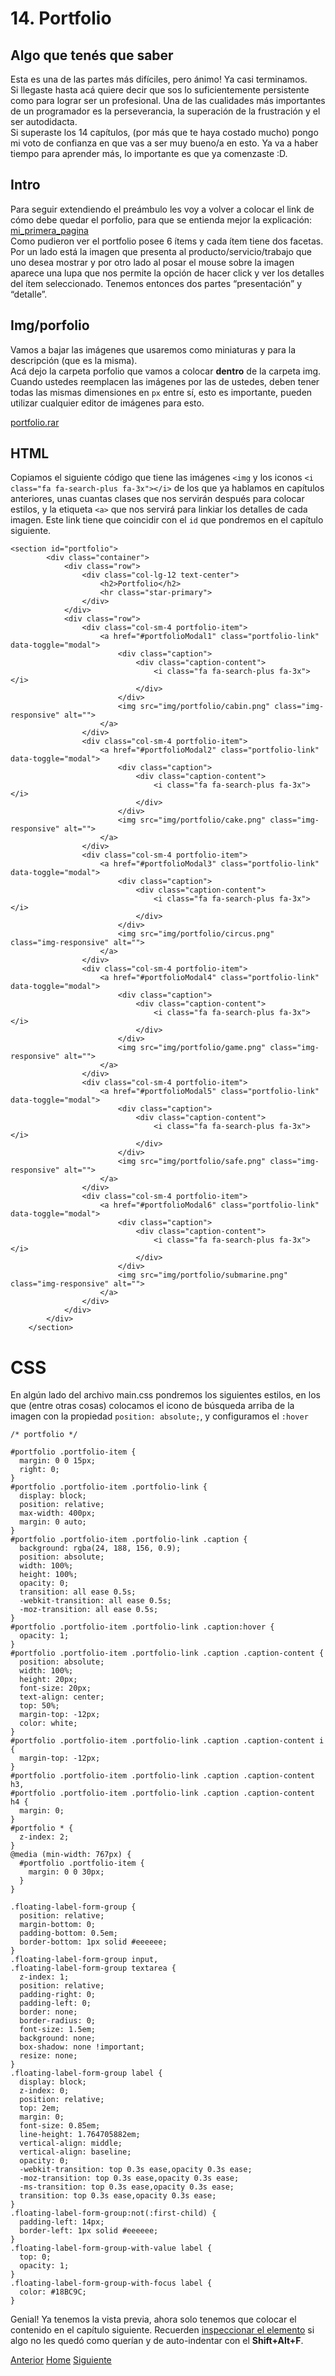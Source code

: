 # 14. Portfolio

## Algo que tenés que saber

Esta es una de las partes más difíciles, pero ánimo! Ya casi terminamos.<br />
Si llegaste hasta acá quiere decir que sos lo suficientemente persistente como para lograr ser un profesional. Una de las cualidades más importantes de un programador es la perseverancia, la superación de la frustración y el ser autodidacta.<br />
Si superaste los 14 capítulos, (por más que te haya costado mucho) pongo mi voto de confianza en que vas a ser muy bueno/a en esto. Ya va a haber tiempo para aprender más, lo importante es que ya comenzaste :D.

## Intro

Para seguir extendiendo el preámbulo les voy a volver a colocar el link de cómo debe quedar el porfolio, para que se entienda mejor la explicación:<br />
<a target="_blank" href="http://dacu.com.ar/mi_primera_pagina/">mi_primera_pagina</a><br />
Como pudieron ver el portfolio posee 6 ítems y cada ítem tiene dos facetas. Por un lado está la imagen que presenta al producto/servicio/trabajo que uno desea mostrar y por otro lado al posar el mouse sobre la imagen aparece una lupa que nos permite la opción de hacer click y ver los detalles del ítem seleccionado. Tenemos entonces dos partes “presentación” y “detalle”.


## Img/porfolio

Vamos a bajar las imágenes que usaremos como miniaturas y para la descripción (que es la misma).<br />
Acá dejo la carpeta porfolio que vamos a colocar **dentro** de la carpeta img.
Cuando ustedes reemplacen las imágenes por las de ustedes, deben tener todas las mismas dimensiones en `px` entre sí, esto es importante, pueden utilizar cualquier editor de imágenes para esto.

<a target="_blank" href="https://fgarciajulia.github.io/mi_primera_pagina/portfolio.rar">portfolio.rar</a>

## HTML

Copiamos el siguiente código que tiene las imágenes `<img` y los iconos `<i class="fa fa-search-plus fa-3x"></i>` de los que ya hablamos en capítulos anteriores, unas cuantas clases que nos servirán después para colocar estilos, y la etiqueta `<a>` que nos servirá para linkiar los detalles de cada imagen. Este link tiene que coincidir con el `id` que pondremos en el capítulo siguiente.


```
<section id="portfolio">
        <div class="container">
            <div class="row">
                <div class="col-lg-12 text-center">
                    <h2>Portfolio</h2>
                    <hr class="star-primary">
                </div>
            </div>
            <div class="row">
                <div class="col-sm-4 portfolio-item">
                    <a href="#portfolioModal1" class="portfolio-link" data-toggle="modal">
                        <div class="caption">
                            <div class="caption-content">
                                <i class="fa fa-search-plus fa-3x"></i>
                            </div>
                        </div>
                        <img src="img/portfolio/cabin.png" class="img-responsive" alt="">
                    </a>
                </div>
                <div class="col-sm-4 portfolio-item">
                    <a href="#portfolioModal2" class="portfolio-link" data-toggle="modal">
                        <div class="caption">
                            <div class="caption-content">
                                <i class="fa fa-search-plus fa-3x"></i>
                            </div>
                        </div>
                        <img src="img/portfolio/cake.png" class="img-responsive" alt="">
                    </a>
                </div>
                <div class="col-sm-4 portfolio-item">
                    <a href="#portfolioModal3" class="portfolio-link" data-toggle="modal">
                        <div class="caption">
                            <div class="caption-content">
                                <i class="fa fa-search-plus fa-3x"></i>
                            </div>
                        </div>
                        <img src="img/portfolio/circus.png" class="img-responsive" alt="">
                    </a>
                </div>
                <div class="col-sm-4 portfolio-item">
                    <a href="#portfolioModal4" class="portfolio-link" data-toggle="modal">
                        <div class="caption">
                            <div class="caption-content">
                                <i class="fa fa-search-plus fa-3x"></i>
                            </div>
                        </div>
                        <img src="img/portfolio/game.png" class="img-responsive" alt="">
                    </a>
                </div>
                <div class="col-sm-4 portfolio-item">
                    <a href="#portfolioModal5" class="portfolio-link" data-toggle="modal">
                        <div class="caption">
                            <div class="caption-content">
                                <i class="fa fa-search-plus fa-3x"></i>
                            </div>
                        </div>
                        <img src="img/portfolio/safe.png" class="img-responsive" alt="">
                    </a>
                </div>
                <div class="col-sm-4 portfolio-item">
                    <a href="#portfolioModal6" class="portfolio-link" data-toggle="modal">
                        <div class="caption">
                            <div class="caption-content">
                                <i class="fa fa-search-plus fa-3x"></i>
                            </div>
                        </div>
                        <img src="img/portfolio/submarine.png" class="img-responsive" alt="">
                    </a>
                </div>
            </div>
        </div>
    </section>
```
# CSS

En algún lado del archivo main.css pondremos los siguientes estilos, en los que (entre otras cosas) colocamos el icono de búsqueda arriba de la imagen con la propiedad `position: absolute;`, y configuramos el `:hover`

```
/* portfolio */

#portfolio .portfolio-item {
  margin: 0 0 15px;
  right: 0;
}
#portfolio .portfolio-item .portfolio-link {
  display: block;
  position: relative;
  max-width: 400px;
  margin: 0 auto;
}
#portfolio .portfolio-item .portfolio-link .caption {
  background: rgba(24, 188, 156, 0.9);
  position: absolute;
  width: 100%;
  height: 100%;
  opacity: 0;
  transition: all ease 0.5s;
  -webkit-transition: all ease 0.5s;
  -moz-transition: all ease 0.5s;
}
#portfolio .portfolio-item .portfolio-link .caption:hover {
  opacity: 1;
}
#portfolio .portfolio-item .portfolio-link .caption .caption-content {
  position: absolute;
  width: 100%;
  height: 20px;
  font-size: 20px;
  text-align: center;
  top: 50%;
  margin-top: -12px;
  color: white;
}
#portfolio .portfolio-item .portfolio-link .caption .caption-content i {
  margin-top: -12px;
}
#portfolio .portfolio-item .portfolio-link .caption .caption-content h3,
#portfolio .portfolio-item .portfolio-link .caption .caption-content h4 {
  margin: 0;
}
#portfolio * {
  z-index: 2;
}
@media (min-width: 767px) {
  #portfolio .portfolio-item {
    margin: 0 0 30px;
  }
}

.floating-label-form-group {
  position: relative;
  margin-bottom: 0;
  padding-bottom: 0.5em;
  border-bottom: 1px solid #eeeeee;
}
.floating-label-form-group input,
.floating-label-form-group textarea {
  z-index: 1;
  position: relative;
  padding-right: 0;
  padding-left: 0;
  border: none;
  border-radius: 0;
  font-size: 1.5em;
  background: none;
  box-shadow: none !important;
  resize: none;
}
.floating-label-form-group label {
  display: block;
  z-index: 0;
  position: relative;
  top: 2em;
  margin: 0;
  font-size: 0.85em;
  line-height: 1.764705882em;
  vertical-align: middle;
  vertical-align: baseline;
  opacity: 0;
  -webkit-transition: top 0.3s ease,opacity 0.3s ease;
  -moz-transition: top 0.3s ease,opacity 0.3s ease;
  -ms-transition: top 0.3s ease,opacity 0.3s ease;
  transition: top 0.3s ease,opacity 0.3s ease;
}
.floating-label-form-group:not(:first-child) {
  padding-left: 14px;
  border-left: 1px solid #eeeeee;
}
.floating-label-form-group-with-value label {
  top: 0;
  opacity: 1;
}
.floating-label-form-group-with-focus label {
  color: #18BC9C;
}

```
Genial! Ya tenemos la vista previa, ahora solo tenemos que colocar el contenido en el capítulo siguiente.
Recuerden <a target="_blank" href="https://fgarciajulia.github.io/mi_primera_pagina/inspeccionar-elemento"> inspeccionar el elemento</a> si algo no les quedó como querían y de auto-indentar con el **Shift+Alt+F**.


<div class="Grid">
    <a href="https://fgarciajulia.github.io/mi_primera_pagina/acerca-de" class="my-btn anterior">Anterior</a>
    <a href="https://fgarciajulia.github.io/mi_primera_pagina" class="my-btn home">Home</a>
    <a href="https://fgarciajulia.github.io/mi_primera_pagina/portfolioDos" class="my-btn siguiente">Siguiente</a>
</div>